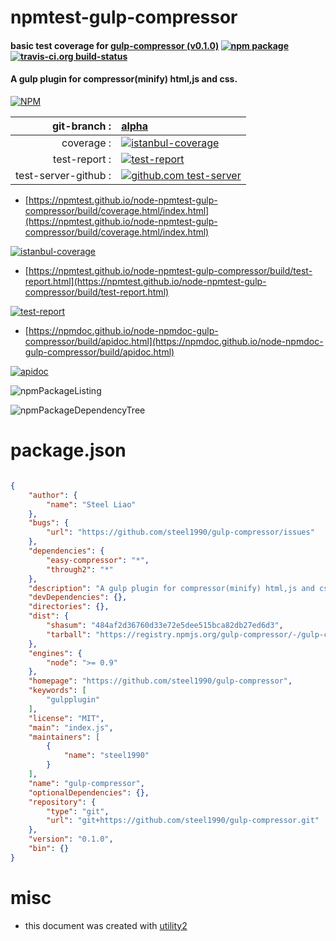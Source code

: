 # npmtest-gulp-compressor

#### basic test coverage for  [gulp-compressor (v0.1.0)](https://github.com/steel1990/gulp-compressor)  [![npm package](https://img.shields.io/npm/v/npmtest-gulp-compressor.svg?style=flat-square)](https://www.npmjs.org/package/npmtest-gulp-compressor) [![travis-ci.org build-status](https://api.travis-ci.org/npmtest/node-npmtest-gulp-compressor.svg)](https://travis-ci.org/npmtest/node-npmtest-gulp-compressor)

#### A gulp plugin for compressor(minify) html,js and css.

[![NPM](https://nodei.co/npm/gulp-compressor.png?downloads=true&downloadRank=true&stars=true)](https://www.npmjs.com/package/gulp-compressor)

| git-branch : | [alpha](https://github.com/npmtest/node-npmtest-gulp-compressor/tree/alpha)|
|--:|:--|
| coverage : | [![istanbul-coverage](https://npmtest.github.io/node-npmtest-gulp-compressor/build/coverage.badge.svg)](https://npmtest.github.io/node-npmtest-gulp-compressor/build/coverage.html/index.html)|
| test-report : | [![test-report](https://npmtest.github.io/node-npmtest-gulp-compressor/build/test-report.badge.svg)](https://npmtest.github.io/node-npmtest-gulp-compressor/build/test-report.html)|
| test-server-github : | [![github.com test-server](https://npmtest.github.io/node-npmtest-gulp-compressor/GitHub-Mark-32px.png)](https://npmtest.github.io/node-npmtest-gulp-compressor/build/app/index.html) | | build-artifacts : | [![build-artifacts](https://npmtest.github.io/node-npmtest-gulp-compressor/glyphicons_144_folder_open.png)](https://github.com/npmtest/node-npmtest-gulp-compressor/tree/gh-pages/build)|

- [https://npmtest.github.io/node-npmtest-gulp-compressor/build/coverage.html/index.html](https://npmtest.github.io/node-npmtest-gulp-compressor/build/coverage.html/index.html)

[![istanbul-coverage](https://npmtest.github.io/node-npmtest-gulp-compressor/build/screenCapture.buildCi.browser.%252Ftmp%252Fbuild%252Fcoverage.lib.html.png)](https://npmtest.github.io/node-npmtest-gulp-compressor/build/coverage.html/index.html)

- [https://npmtest.github.io/node-npmtest-gulp-compressor/build/test-report.html](https://npmtest.github.io/node-npmtest-gulp-compressor/build/test-report.html)

[![test-report](https://npmtest.github.io/node-npmtest-gulp-compressor/build/screenCapture.buildCi.browser.%252Ftmp%252Fbuild%252Ftest-report.html.png)](https://npmtest.github.io/node-npmtest-gulp-compressor/build/test-report.html)

- [https://npmdoc.github.io/node-npmdoc-gulp-compressor/build/apidoc.html](https://npmdoc.github.io/node-npmdoc-gulp-compressor/build/apidoc.html)

[![apidoc](https://npmdoc.github.io/node-npmdoc-gulp-compressor/build/screenCapture.buildCi.browser.%252Ftmp%252Fbuild%252Fapidoc.html.png)](https://npmdoc.github.io/node-npmdoc-gulp-compressor/build/apidoc.html)

![npmPackageListing](https://npmtest.github.io/node-npmtest-gulp-compressor/build/screenCapture.npmPackageListing.svg)

![npmPackageDependencyTree](https://npmtest.github.io/node-npmtest-gulp-compressor/build/screenCapture.npmPackageDependencyTree.svg)



# package.json

```json

{
    "author": {
        "name": "Steel Liao"
    },
    "bugs": {
        "url": "https://github.com/steel1990/gulp-compressor/issues"
    },
    "dependencies": {
        "easy-compressor": "*",
        "through2": "*"
    },
    "description": "A gulp plugin for compressor(minify) html,js and css.",
    "devDependencies": {},
    "directories": {},
    "dist": {
        "shasum": "484af2d36760d33e72e5dee515bca82db27ed6d3",
        "tarball": "https://registry.npmjs.org/gulp-compressor/-/gulp-compressor-0.1.0.tgz"
    },
    "engines": {
        "node": ">= 0.9"
    },
    "homepage": "https://github.com/steel1990/gulp-compressor",
    "keywords": [
        "gulpplugin"
    ],
    "license": "MIT",
    "main": "index.js",
    "maintainers": [
        {
            "name": "steel1990"
        }
    ],
    "name": "gulp-compressor",
    "optionalDependencies": {},
    "repository": {
        "type": "git",
        "url": "git+https://github.com/steel1990/gulp-compressor.git"
    },
    "version": "0.1.0",
    "bin": {}
}
```



# misc
- this document was created with [utility2](https://github.com/kaizhu256/node-utility2)
